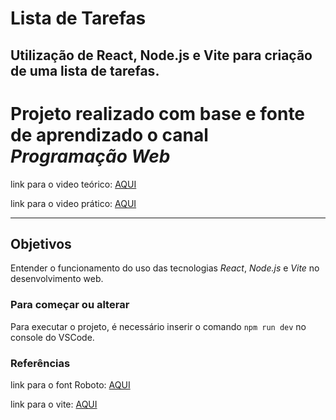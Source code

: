 # Lista de Tarefas
 Utilização de React, Node.js e Vite para criação de uma lista de tarefas.
---
# Projeto realizado com base e fonte de aprendizado o canal *Programação Web*
link para o video teórico: [AQUI](https://www.youtube.com/watch?v=hd2B7XQAFls)

link para o video prático: [AQUI](https://www.youtube.com/watch?v=vcCKywPfQGs)

---
## Objetivos
Entender o funcionamento do uso das tecnologias *React*, *Node.js* e *Vite* no desenvolvimento web.

### Para começar ou alterar
Para executar o projeto, é necessário inserir o comando `npm run dev` no console do VSCode.

### Referências
link para o font Roboto: [AQUI](https://fonts.google.com/specimen/Roboto?query=roboto)

link para o vite: [AQUI](https://vitejs.dev/guide/)
